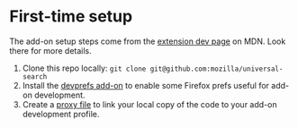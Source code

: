 # First-time setup

The add-on setup steps come from the [extension dev page] on MDN. Look there for more details.

1. Clone this repo locally: `git clone git@github.com:mozilla/universal-search`
1. Install the [devprefs add-on] to enable some Firefox prefs useful for add-on development.
1. Create a [proxy file] to link your local copy of the code to your add-on development profile.

[extension dev page]: https://developer.mozilla.org/en-US/Add-ons/Setting_up_extension_development_environment
[devprefs add-on]: https://addons.mozilla.org/en-US/firefox/addon/devprefs/
[proxy file]: https://developer.mozilla.org/en-US/Add-ons/Setting_up_extension_development_environment#Firefox_extension_proxy_file
